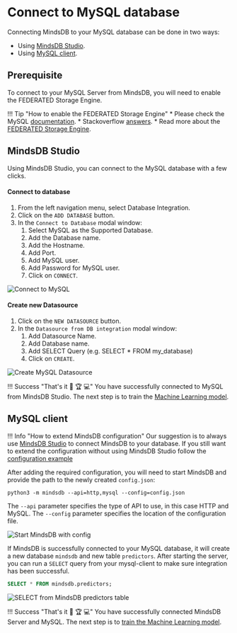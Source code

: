 # Connect to MySQL database

Connecting MindsDB to your MySQL database can be done in two ways:

* Using [MindsDB Studio](#mindsdb-studio).
* Using [MySQL client](#mysql-client).

## Prerequisite

To connect to your MySQL Server from MindsDB, you will need to enable the FEDERATED Storage Engine.

!!! Tip "How to enable the FEDERATED Storage Engine"
    * Please check the MySQL <a href="https://dev.mysql.com/doc/refman/8.0/en/federated-storage-engine.html" target="_blank">documentation</a>.
    * Stackoverflow <a href="https://stackoverflow.com/questions/5210309/how-can-i-enable-federated-engine-in-mysql-after-installation" target="_blank">answers</a>.
    * Read more about the <a href="https://dev.mysql.com/doc/refman/8.0/en/federated-description.html" target="_blank">FEDERATED Storage Engine</a>.

## MindsDB Studio

Using MindsDB Studio, you can connect to the MySQL database with a few clicks.

#### Connect to database

1. From the left navigation menu, select Database Integration.
2. Click on the `ADD DATABASE` button.
3. In the `Connect to Database` modal window:
    1. Select MySQL as the Supported Database.
    2. Add the Database name.
    3. Add the Hostname.
    4. Add Port.
    5. Add MySQL user.
    6. Add Password for MySQL user.
    7. Click on `CONNECT`.


![Connect to MySQL](/assets/data/mysql.gif)

#### Create new Datasource

1. Click on the `NEW DATASOURCE` button.
2. In the `Datasource from DB integration` modal window:
    1. Add Datasource Name.
    2. Add Database name.
    3. Add SELECT Query (e.g. SELECT * FROM my_database)
    4. Click on `CREATE`.

![Create MySQL Datasource](/assets/data/mysql-ds.gif)

!!! Success "That's it :tada: :trophy:  :computer:"
    You have successfully connected to MySQL from MindsDB Studio. The next step is to train the [Machine Learning model](/model/train).

## MySQL client

!!! Info "How to extend MindsDB configuration"
    Our suggestion is to always use [MindsDB Studio](/datasources/mysql/#mindsdb-studio) to connect MindsDB to your database. If you still want to extend the configuration without using MindsDB Studio follow the [configuration example](/datasources/configuration/#mysql-configuration)


After adding the required configuration, you will need to start MindsDB and provide the path to the newly created `config.json`:

```
python3 -m mindsdb --api=http,mysql --config=config.json
```

The `--api` parameter specifies the type of API to use, in this case HTTP and MySQL. The `--config` parameter specifies the location of the configuration file.

![Start MindsDB with config](/assets/data/start-config.gif)

If MindsDB is successfully connected to your MySQL database, it will create a new database `mindsdb` and new table `predictors`.
After starting the server, you can run a `SELECT` query from your mysql-client to make sure integration has been successful.

```sql
SELECT * FROM mindsdb.predictors;
```

![SELECT from MindsDB predictors table](/assets/data/mysql-select.gif)

!!! Success "That's it :tada: :trophy:  :computer:"
    You have successfully connected MindsDB Server and MySQL. The next step is to [train the Machine Learning model](/model/mysql).

